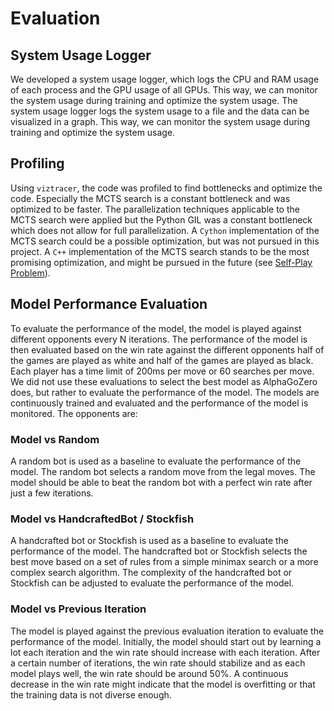 # Evaluation

## System Usage Logger

We developed a system usage logger, which logs the CPU and RAM usage of each process and the GPU usage of all GPUs. This way, we can monitor the system usage during training and optimize the system usage. The system usage logger logs the system usage to a file and the data can be visualized in a graph. This way, we can monitor the system usage during training and optimize the system usage.

## Profiling

Using `viztracer`, the code was profiled to find bottlenecks and optimize the code. Especially the MCTS search is a constant bottleneck and was optimized to be faster. The parallelization techniques applicable to the MCTS search were applied but the Python GIL was a constant bottleneck which does not allow for full parallelization. A `Cython` implementation of the MCTS search could be a possible optimization, but was not pursued in this project. A `C++` implementation of the MCTS search stands to be the most promising optimization, and might be pursued in the future (see [Self-Play Problem](inference.md#torch-optimizations)).

## Model Performance Evaluation

To evaluate the performance of the model, the model is played against different opponents every N iterations. The performance of the model is then evaluated based on the win rate against the different opponents half of the games are played as white and half of the games are played as black. Each player has a time limit of 200ms per move or 60 searches per move. We did not use these evaluations to select the best model as AlphaGoZero does, but rather to evaluate the performance of the model. The models are continuously trained and evaluated and the performance of the model is monitored. The opponents are:

### Model vs Random

A random bot is used as a baseline to evaluate the performance of the model. The random bot selects a random move from the legal moves. The model should be able to beat the random bot with a perfect win rate after just a few iterations.

### Model vs HandcraftedBot / Stockfish

A handcrafted bot or Stockfish is used as a baseline to evaluate the performance of the model. The handcrafted bot or Stockfish selects the best move based on a set of rules from a simple minimax search or a more complex search algorithm. The complexity of the handcrafted bot or Stockfish can be adjusted to evaluate the performance of the model.

### Model vs Previous Iteration

The model is played against the previous evaluation iteration to evaluate the performance of the model. Initially, the model should start out by learning a lot each iteration and the win rate should increase with each iteration. After a certain number of iterations, the win rate should stabilize and as each model plays well, the win rate should be around 50%. A continuous decrease in the win rate might indicate that the model is overfitting or that the training data is not diverse enough.
